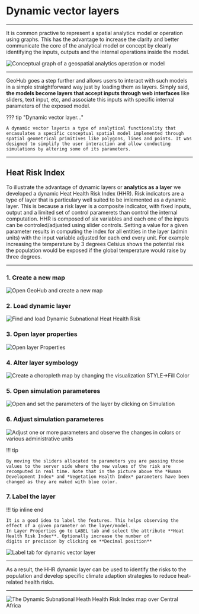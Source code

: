 # Dynamic vector layers




---

It is common practive to represent a spatial analytics model or operation using graphs. <hidden> This has the advantage to increase the clarity and better communicate the core of the analytical model or concept by clearly identifying the inputs, outputs and the internal operations inside the model.</hidden>

![Conceptual graph of a geospatial analytics operation or model](../assets/analytics/contour_model_qgis.png)

---

GeoHub goes a step further and allows users to interact with such models in a simple straightforward way just by loading them as layers. Simply said, **the models become layers that accept inputs through web interfaces** like sliders, text input, etc, and associate this inputs with specific internal parameters of the exposed model.

<hidden>

??? tip "Dynamic vector layer..."
  
    A dynamic vector layeris a type of analytical functionality that encasulates a specific conceptual spatial model implemented through spatial geometrical primitives like polygons, lines and points. It was designed to simplify the user interaction and allow conducting simulations by altering some of its parameters.

</hidden>

---

## Heat Risk Index

<hidden>To illustrate the advantage of dynamic layers or **analytics as a layer** we developed a dynamic Heat Health Risk Index (HHR).</hidden>
Risk indicators are a type of layer that is particulary well suited to be imlemented as a dynamic layer. This is because a risk layer is a composite indicator, with fixed inputs, output and a limited set of control paramerets than control the internal computation.
<hidden>HHR is composed of six variables and each one of the inputs can be controled/adjusted using slider controls. Setting a value for a given parameter results in computing the index for all entities in the layer (admin units) with the input variable adjusted for each end every unit. For example increasing the temperature by 3 degrees Celsius shows the potential risk the population would be exposed if the global temperature would raise by three degrees.</hidden>

---

<hidden>

### 1. Create a new  map

![Open GeoHub and create a new map](../assets/analytics/open_map.png)

### 2. Load dynamic layer

![Find and load **Dynamic Subnational Heat Health Risk**](../assets/analytics/load_dynamic_layer.png)

### 3. Open layer properties

![Open layer Properties](../assets/analytics/dyna_layer_props.png)

### 4. Alter layer symbology

![Create a choropleth map by changing the visualization STYLE->Fill Color](../assets/analytics/dyna_layer_style.png)


### 5. Open simulation parameteres

![Open and set the parameters of the layer by clicking on **Simulation**](../assets/analytics/dyn_heat_health_index_params.png)


### 6. Adjust simulation parameteres

</hidden>

![Adjust one or more parameters and observe the changes in colors or various administrative units](../assets/analytics/dyna_layer_simulation.png)

<hidden>


!!! tip

    By moving the sliders allocated to parameters you are passing those values to the server side where the new values of the risk are recomputed in real time. Note that in the picture above the *Human Development Index* and *Vegetation Health Index* parameters have been changed as they are maked with blue color.



### 7. Label the layer

!!! tip inline end

    It is a good idea to label the features. This helps observing the effect of a given parameter on the layer/model.
    In Layer Properties go to LABEL tab and select the attribute **Heat Health Risk Index**. Optionally increase the number of
    digits or precision by clicking on **Decimal position**

![Label tab for dynamic vector layer](../assets/analytics/dyna_layer_labels.png)

</hidden>

---

As a result, the HHR dynamic layer can be used to identify the risks to the population and develop specific climate adaption strategies to reduce heat-related health risks.

---

![The Dynamic Subnational Heath Health Risk Index map over Central Africa ](../assets/analytics/dyna_layer_display.png)